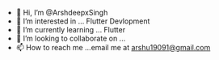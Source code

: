 - 👋 Hi, I’m @ArshdeepxSingh
- 👀 I’m interested in ... Flutter Devlopment
- 🌱 I’m currently learning ... Flutter
- 💞️ I’m looking to collaborate on ...
- 📫 How to reach me ...email me at arshu19091@gmail.com

<!---
ArshdeepxSingh/ArshdeepxSingh is a ✨ special ✨ repository because its `README.md` (this file) appears on your GitHub profile.
You can click the Preview link to take a look at your changes.
--->
